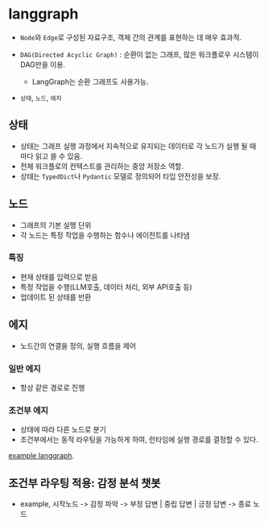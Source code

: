 # langgraph

- `Node`와 `Edge`로 구성된 자료구조, 객체 간의 관계를 표현하는 데 매우 효과적.  
- `DAG(Directed Acyclic Graph)` : 순환이 없는 그래프, 많은 워크플로우 시스템이 DAG만을 이용.
  - LangGraph는 순환 그래프도 사용가능. 

- `상태`, `노드`, `에지`

## 상태
  - 상태는 그래프 실행 과정에서 지속적으로 유지되는 데이터로 각 노드가 실행 될 때 마다 읽고 쓸 수 있음. 
  - 전체 워크플로의 컨텍스트를 관리하는 중앙 저장소 역할.  
  - 상태는 `TypedDict`나 `Pydantic` 모델로 정의되어 타입 안전성을 보장.  

## 노드 

- 그래프의 기본 실행 단위 
- 각 노드는 특정 작업을 수행하는 함수나 에이전트를 나타냄

### 특징

- 현재 상태를 입력으로 받음
- 특정 작업을 수행(LLM호출, 데이터 처리, 외부 API호출 등)
- 업데이트 된 상태를 반환 

## 에지 

- 노드간의 연결을 정의, 실행 흐름을 제어

### 일반 에지

- 항상 같은 경로로 진행

### 조건부 에지

- 상태에 따라 다른 노드로 분기 
- 조건부에서는 동적 라우팅을 가능하게 하여, 런타임에 실행 경로를 결정할 수 있다. 

[example langgraph](./hello_langgraph.py). 

## 조건부 라우팅 적용: 감정 분석 챗봇

- example, 시작노드 -> 감정 파악 -> 부정 답변 | 중립 답변 | 긍정 답변 -> 종료 노드
